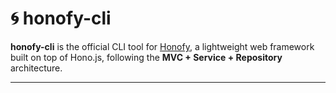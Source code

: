 # 🌀 honofy-cli

**honofy-cli** is the official CLI tool for [Honofy](https://github.com/Netizen-Teknologi/honofy), a lightweight web framework built on top of Hono.js, following the **MVC + Service + Repository** architecture.

---
